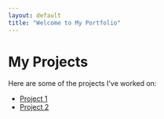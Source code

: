 ```yaml
---
layout: default
title: "Welcome to My Portfolio"
---
```

# My Projects
Here are some of the projects I've worked on:
- [Project 1](project1)
- [Project 2](project2)
